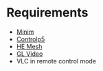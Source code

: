 # Requirements
- [Minim](https://github.com/ddf/Minim)
- [Controlp5](https://github.com/sojamo/controlp5)
- [HE Mesh](https://github.com/wblut/HE_Mesh)
- [GL Video](https://github.com/gohai/processing-glvideo)
- VLC in remote control mode